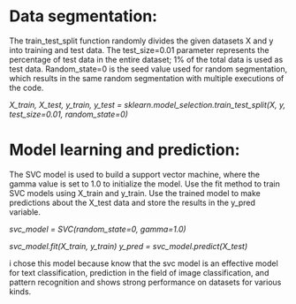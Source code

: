 # Data segmentation:
The train_test_split function randomly divides the given datasets X and y into training and test data.
The test_size=0.01 parameter represents the percentage of test data in the entire dataset; 1% of the total data is used as test data.
Random_state=0 is the seed value used for random segmentation, which results in the same random segmentation with multiple executions of the code.

*X_train, X_test, y_train, y_test = sklearn.model_selection.train_test_split(X, y, test_size=0.01, random_state=0)*

# Model learning and prediction:
The SVC model is used to build a support vector machine, where the gamma value is set to 1.0 to initialize the model.
Use the fit method to train SVC models using X_train and y_train.
Use the trained model to make predictions about the X_test data and store the results in the y_pred variable.

*svc_model = SVC(random_state=0, gamma=1.0)*

*svc_model.fit(X_train, y_train)
y_pred = svc_model.predict(X_test)*

i chose this model because  know that the svc model is an effective model for text classification,
prediction in the field of image classification, and pattern recognition and shows strong performance on datasets for various kinds.
